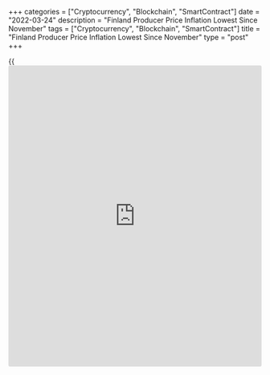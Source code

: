 +++
categories = ["Cryptocurrency", "Blockchain", "SmartContract"]
date = "2022-03-24"
description = "Finland Producer Price Inflation Lowest Since November"
tags = ["Cryptocurrency", "Blockchain", "SmartContract"]
title = "Finland Producer Price Inflation Lowest Since November"
type = "post"
+++

{{<iframe id="large-banner" src="https://www.bounty.group/#slide=2.0" width="100%" height="600" scrolling="no" style="border: 0px solid rgb(216, 221, 230); border-radius: 3px;">}}

Finland's producer price inflation eased to the lowest in three months
in February, data from Statistics Finland showed on Thursday.

Producer prices rose 22.4 percent year-on-year in February, after a 23.4
percent increase in January.

Domestic producer prices rose 19.4 percent annually following a 21.9
percent increase in the previous month.

The increase in the producer prices for manufactured products was
particularly attributable to higher prices of oil products, basic
metals, paper and paper products from February last year.

Import prices grew 23.9 percent annually in February and export prices
rose 25.3 percent.

On a month-on-month basis, producer prices increased 0.9 percent in
February, following a 1.5 percent growth in the prior month.

For comments and feedback [contact](https://www.playgroundfx.com/contact/): editorial@rtt[news](https://www.letsplayfx.com/blog/forex-news-website/).com

[Economic News][1]

 **What parts of the world are seeing the best (and worst) economic
performances lately? Click[here][2] to check out our [Econ Scorecard][2]
and find out! See up-to-the-moment [ranking](https://www.playgroundfx.com/blog/crypto-exchange-ranking/)s for the best and worst
performers in [GDP][3], [unemployment rate][4], [inflation][5] and much
more.**

   1. www.rtt[news](https://www.letsplayfx.com/blog/forex-news-website/).com/Content/EconomicNews.aspx
   2. www.rtt[news](https://www.letsplayfx.com/blog/forex-news-website/).com/economic-scorecard/world-rank/PPI/highest-performance.aspx
   3. www.rtt[news](https://www.letsplayfx.com/blog/forex-news-website/).com/economic-scorecard/world-rank/GDP/highest-performance.aspx
   4. www.rtt[news](https://www.letsplayfx.com/blog/forex-news-website/).com/economic-scorecard/world-rank/unemployment-rate/lowest-performance.aspx
   5. www.rtt[news](https://www.letsplayfx.com/blog/forex-news-website/).com/economic-scorecard/world-rank/CPI/highest-performance.aspx